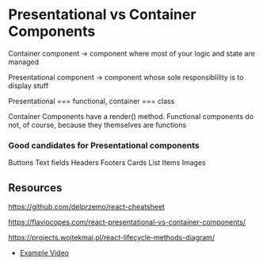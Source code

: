 # Presentational vs Container Components

Container component -> component where most of your logic and state are managed

Presentational component -> component whose sole responsiblility is to display stuff

Presentational === functional, container === class

Container Components have a render() method. Functional components do not, of course, because they themselves are functions

### Good candidates for Presentational components
Buttons
Text fields
Headers
Footers
Cards
List Items
Images


## Resources

https://github.com/delprzemo/react-cheatsheet

https://flaviocopes.com/react-presentational-vs-container-components/

https://projects.wojtekmaj.pl/react-lifecycle-methods-diagram/

* [Example Video](https://www.youtube.com/watch?v=lps-Eq2QWxk)


